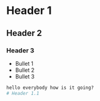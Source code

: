 # Header 1
## Header 2
### Header 3
* Bullet 1
* Bullet 2
* Bullet 3
```ruby
hello everybody how is it going?
# Header 1.1
